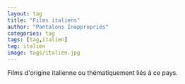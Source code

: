 ```yaml
---
layout: tag
title: "Films italiens"
author: "Pantalons Inappropriés"
categories: tag
tags: [tag,italien]
tag: italien
image: tags/italien.jpg
---
```


Films d'origine italienne ou thématiquement liés à ce pays.
